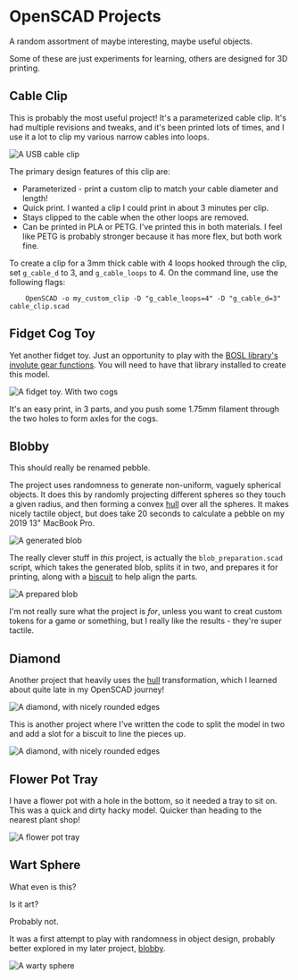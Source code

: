 # OpenSCAD Projects

A random assortment of maybe interesting, maybe useful objects.

Some of these are just experiments for learning, others are designed for 3D printing.


## Cable Clip

This is probably the most useful project!
It's a parameterized cable clip.
It's had multiple revisions and tweaks, and it's been printed lots of times,
and I use it a lot to clip my various narrow cables into loops.

![A USB cable clip](cable_clip/cable_clip.png)

The primary design features of this clip are:

* Parameterized - print a custom clip to match your cable diameter and length!
* Quick print. I wanted a clip I could print in about 3 minutes per clip.
* Stays clipped to the cable when the other loops are removed.
* Can be printed in PLA or PETG. I've printed this in both materials. I feel like PETG is probably stronger because it has more flex, but both work fine.

To create a clip for a 3mm thick cable with 4 loops hooked through the clip, set `g_cable_d` to 3, and `g_cable_loops` to 4. On the command line, use the following flags:

```shell
    OpenSCAD -o my_custom_clip -D "g_cable_loops=4" -D "g_cable_d=3" cable_clip.scad
```

## Fidget Cog Toy

Yet another fidget toy.
Just an opportunity to play with the [BOSL library's]() [involute gear functions]().
You will need to have that library installed to create this model.

![A fidget toy. With two cogs](fidget_cog_toy/fidget_cog_toy.png)

It's an easy print, in 3 parts, and you push some 1.75mm filament through the two holes to form axles for the cogs.

## Blobby

This should really be renamed pebble.

The project uses randomness to generate non-uniform, vaguely spherical objects.
It does this by randomly projecting different spheres so they touch a given radius,
and then forming a convex [hull](https://en.wikibooks.org/wiki/OpenSCAD_User_Manual/Transformations#hull) over all the spheres.
It makes nicely tactile object, but does take 20 seconds to calculate a pebble on my 2019 13" MacBook Pro.

![A generated blob](blobby/blobby.png)

The really clever stuff in _this_ project, is actually the `blob_preparation.scad` script,
which takes the generated blob, splits it in two, and prepares it for printing, along with
a [biscuit](https://en.wikipedia.org/wiki/Biscuit_joiner) to help align the parts.

![A prepared blob](blobby/blobby_prepared.png)

I'm not really sure what the project is _for_,
unless you want to creat custom tokens for a game or something, 
but I really like the results
\- they're super tactile.


## Diamond

Another project that heavily uses the [hull](https://en.wikibooks.org/wiki/OpenSCAD_User_Manual/Transformations#hull) transformation,
which I learned about quite late in my OpenSCAD journey!

![A diamond, with nicely rounded edges](diamond/diamond.png)

This is another project where I've written the code to split the model in two and add a slot for a biscuit to line the pieces up.

![A diamond, with nicely rounded edges](diamond/diamond_prepared.png)

## Flower Pot Tray

I have a flower pot with a hole in the bottom,
so it needed a tray to sit on.
This was a quick and dirty hacky model.
Quicker than heading to the nearest plant shop!

![A flower pot tray](flower_pot_tray/flower_pot_tray.png)

## Wart Sphere

What even is this?

Is it art?

Probably not.

It was a first attempt to play with randomness in object design,
probably better explored in my later project, [blobby](blobby).

![A warty sphere](wart_sphere/wart_sphere.png)